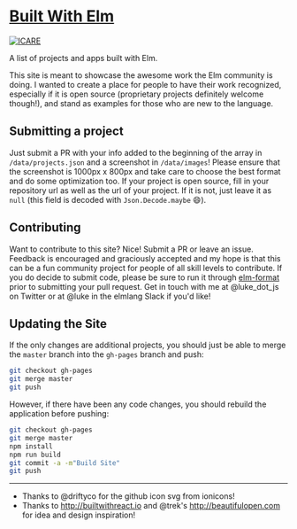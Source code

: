 # [Built With Elm](http://builtwithelm.co)

[![ICARE](https://icarebadge.com/ICARE-white.png)](https://icarebadge.com)


A list of projects and apps built with Elm.

This site is meant to showcase the awesome work the Elm community is doing. I
wanted to create a place for people to have their work recognized, especially if
it is open source (proprietary projects definitely welcome though!), and stand
as examples for those who are new to the language.

## Submitting a project
Just submit a PR with your info added to the beginning of the array in
`/data/projects.json` and a screenshot in `/data/images`! Please ensure that the
screenshot is 1000px x 800px and take care to choose the best format and do some
optimization too. If your project is open source, fill in your repository url as
well as the url of your project. If it is not, just leave it as `null` (this
field is decoded with `Json.Decode.maybe` :smile:).

## Contributing
Want to contribute to this site? Nice! Submit a PR or leave an issue. Feedback
is encouraged and graciously accepted and my hope is that this can be a fun
community project for people of all skill levels to contribute. If you do
decide to submit code, please be sure to run it through
[elm-format](https://github.com/avh4/elm-format) prior to submitting your pull
request. Get in touch with me at @luke_dot_js on Twitter or at @luke in the
elmlang Slack if you'd like!

## Updating the Site

If the only changes are additional projects, you should just be able to merge
the `master` branch into the `gh-pages` branch and push:

```bash
git checkout gh-pages
git merge master
git push
```

However, if there have been any code changes, you should rebuild the
application before pushing:

```bash
git checkout gh-pages
git merge master
npm install
npm run build
git commit -a -m"Build Site"
git push
```

-------
- Thanks to @driftyco for the github icon svg from ionicons!
- Thanks to http://builtwithreact.io and @trek's http://beautifulopen.com for
idea and design inspiration!
